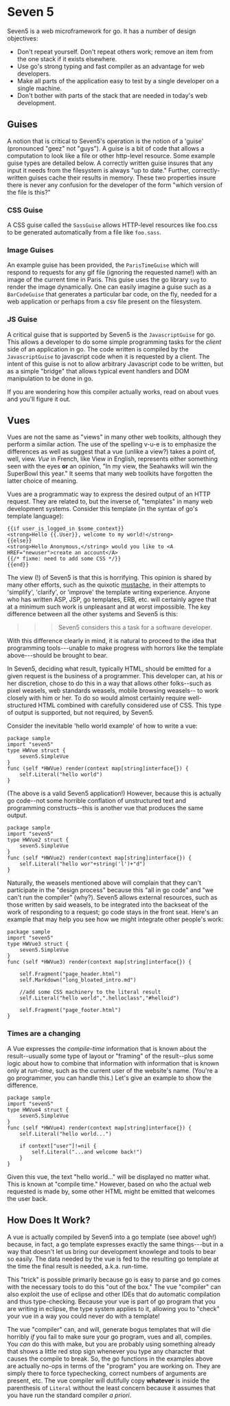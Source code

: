 
Seven 5
=======

Seven5 is a web microframework for go. It has a number of design objectives:

* Don't repeat yourself.  Don't repeat others work; remove an item from the one stack if it exists elsewhere.
* Use go's strong typing and fast compiler as an advantage for web developers.
* Make all parts of the application easy to test by a single developer on a single machine.
* Don't bother with parts of the stack that are needed in today's web development.

Guises
------

A notion that is critical to Seven5's operation is the notion of a 'guise' (pronounced "geez" not 
"guys").  A guise is a bit of code that allows a computation to look like a file or other http-level
resource.  Some example guise types are detailed below.  A correctly written guise insures that 
any input it needs from the filesystem is always "up to date."  Further, correctly-written guises 
cache their results in memory.   These two properties insure there is never any confusion for the
developer of the form "which version of the file is this?"

### CSS Guise

A CSS guise called the `SassGuise` allows HTTP-level resources like foo.css to be generated automatically from
a file like `foo.sass`.  

### Image Guises

An example guise has been provided, the `ParisTimeGuise` which will respond to requests for any gif
file (ignoring the requested name!) with an image of the current time in Paris.  This guise uses
the go library `svg` to render the image dynamically.  One can easily imagine a guise such as a
`BarCodeGuise` that generates a particular bar code, on the fly, needed for a web application or perhaps
from a csv file present on the filesystem.

### JS Guise

A critical guise that is supported by Seven5 is the `JavascriptGuise` for go.  This allows a developer
to do some simple programming tasks for the _client_ side of an application in go.  The code written
is compiled by the `JavascriptGuise` to javascript code when it is requested by a client.  The intent
of this guise is not to allow arbitrary Javascript code to be written, but as a simple "bridge" that
allows typical event handlers and DOM manipulation to be done in go.

If you are wondering how this compiler actually works, read on about vues and you'll figure it out.


Vues
----

Vues are not the same as "views" in many other web toolkits, although they perform a similar action.
The use of the spelling v-u-e is to emphasize the differences as well as suggest that a vue (unlike
a view?) takes a point of, well, view.  _Vue_ in French, like View in English, represents either 
something seen with the eyes **or** an opinion, "In my view, the Seahawks will win the SuperBowl
this year."  It seems that many web toolkits have forgotten the latter choice of meaning.

Vues are a programmatic way to express the desired output of an HTTP request.  They are related
to, but the inverse of, "templates" in many web development systems.  Consider this template (in
the syntax of go's template language):

	{{if user_is_logged_in $some_context}} 
	<strong>Hello {{.User}}, welcome to my world!</strong>
	{{else}} 
	<strong>Hello Anonymous,</string> would you like to <A HREF="newuser">create an account</A>
	{{/* fixme: need to add some CSS */}}
	{{end}}

The view (!) of Seven5 is that this is horrifying.  This opinion is shared by many other efforts,
such as the quixotic [mustache](http://mustache.github.com/), in their attempts to 'simplify', 'clarify', 
or 'improve' the template
writing experience.   Anyone who has written ASP, JSP, go templates, ERB, etc.  will 
certainly agree that at a minimum such work is unpleasant and at worst impossible.  The key difference
between all the other systems and Seven5 is this:

>>> Seven5 considers this a task for a software developer. 
 
With this difference clearly in mind,
it is natural to proceed to the idea that programming tools---unable to make progress with 
horrors like the template above---should be brought to bear.

In Seven5, deciding what result, typically HTML, should be emitted for a given request is the
business of a programmer.  This developer can, at his or her discretion, chose to do this in a
way that allows other folks--such as pixel weasels, web standards weasels, mobile browsing weasels--
to work closely with him or her.  To do so would almost certainly require well-structured 
HTML combined with carefully considered use of CSS. This type of output is supported, but not 
required, by Seven5. 

Consider the inevitable 'hello world example' of how to write a vue:

	package sample
	import "seven5"
	type HWVue struct {
		seven5.SimpleVue
	}
	func (self *HWVue) render(context map[string]interface{}) {
		self.Literal("hello world")
	}
	

(The above is a valid Seven5 application!)  However, because this is actually go code--not 
some horrible conflation of unstructured text and programming constructs--this is another 
vue that produces the same output.

	package sample
	import "seven5"
	type HWVue2 struct {
		seven5.SimpleVue
	}
	func (self *HWVue2) render(context map[string]interface{}) {
		self.Literal("hello wor"+string('l')+"d")
	}

Naturally, the weasels mentioned above will complain that they can't participate in the "design
process" because this "all in go code" and "we can't run the compiler" (why?).  Seven5 allows external 
resources, such as those written by said weasels, to be integrated into the backseat of the work 
of responding to a request; go code stays in the 
front seat.  Here's an example that may help you see how we might integrate other people's work:

	package sample
	import "seven5"
	type HWVue3 struct {
		seven5.SimpleVue
	}
	func (self *HWVue3) render(context map[string]interface{}) {

		self.Fragment("page_header.html")
		self.Markdown("long_bloated_intro.md")
	
		//add some CSS machinery to the literal result
		self.Literal("hello world",".helloclass","#helloid")
	
		self.Fragment("page_footer.html")
	}



### Times are a changing

A Vue expresses the *compile-time* information that is known about the result--usually some type
of layout or "framing" of the result--plus some logic about how to combine that information with information that
is known only at *run-time*, such as the current user of the website's name.  (You're a go 
programmer, you can handle this.)   Let's give an example to show the difference. 

	package sample
	import "seven5"
	type HWVue4 struct {
		seven5.SimpleVue
	}
	func (self *HWVue4) render(context map[string]interface{}) {
		self.Literal("hello world...")
	
		if context["user"]!=nil {
			self.Literal("...and welcome back!")
		}
	}

Given this vue, the text "hello world..." will be displayed no matter what.  This is known at "compile
time."  However, based on who the actual web requested is made by, some other HTML might be emitted that
welcomes the user back.  

How Does It Work?
-----------------

A vue is actually compiled by Seven5 into a go template (see above! ugh!) because, in fact, a go
template expresses exactly the same things---but in a way that doesn't let us bring our development
knowlege and tools to bear so easily.  The data needed by the vue is
fed to the resulting go template at the time the final result is needed, a.k.a. run-time.  

This "trick" is possible primarily because go is easy to parse and go comes with the 
necessary tools to do this "out of the box."  The vue "compiler" can also exploit the use of
eclipse and other IDEs that do automatic compilation and thus type-checking.  Because your
vue is part of go program that you are writing in eclipse, the type system applies to it,
allowing you to "check" your vue in a way you could never do with a template! 

The vue "compiler" can, and will, generate bogus templates that will die horribly *if* you fail to
make sure your go program, vues and all, compiles.  You _can_ do this with make, but you are
probably using something already that shows a little red stop sign whenever you type any
character that causes the compile to break.  So, the go functions in the examples above are actually
no-ops in terms of the "program" you are working on.  They are simply there to force typechecking,
correct numbers of arguments are present, etc.  The vue compiler will dutifully copy __whatever__
is inside the parenthesis of `Literal` without the least concern because it assumes that you
have run the standard compiler _a priori_.

